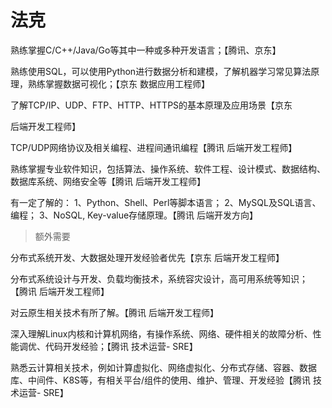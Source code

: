 # 法克

熟练掌握C/C++/Java/Go等其中一种或多种开发语言；【腾讯、京东】

熟练使用SQL，可以使用Python进行数据分析和建模，了解机器学习常见算法原理，熟练掌握数据可视化；【京东 数据应用工程师】

了解TCP/IP、UDP、FTP、HTTP、HTTPS的基本原理及应用场景【京东

 后端开发工程师】

 TCP/UDP网络协议及相关编程、进程间通讯编程【腾讯 后端开发工程师】

熟练掌握专业软件知识，包括算法、操作系统、软件工程、设计模式、数据结构、数据库系统、网络安全等【腾讯 后端开发工程师】

有一定了解的： 1、Python、Shell、Perl等脚本语言； 2、MySQL及SQL语言、编程； 3、NoSQL, Key-value存储原理。【腾讯 后端开发方向】

> 额外需要

分布式系统开发、大数据处理开发经验者优先【京东 后端开发工程师】

分布式系统设计与开发、负载均衡技术，系统容灾设计，高可用系统等知识； 【腾讯 后端开发工程师】

对云原生相关技术有所了解。【腾讯 后端开发工程师】

深入理解Linux内核和计算机网络，有操作系统、网络、硬件相关的故障分析、性能调优、代码开发经验；【腾讯 技术运营- SRE】

熟悉云计算相关技术，例如计算虚拟化、网络虚拟化、分布式存储、容器、数据库、中间件、K8S等，有相关平台/组件的使用、维护、管理、开发经验【腾讯 技术运营- SRE】
